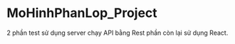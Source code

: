 # MoHinhPhanLop_Project
2 phần test sử dụng server chạy API bằng Rest phần còn lại sử dụng React.
